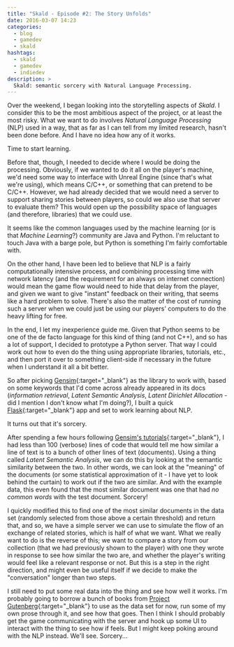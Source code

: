 ```yaml
---
title: "Skald - Episode #2: The Story Unfolds"
date: 2016-03-07 14:23
categories:
  - blog
  - gamedev
  - skald
hashtags:
  - skald
  - gamedev
  - indiedev
description: >
  Skald: semantic sorcery with Natural Language Processing.
---
```

Over the weekend, I began looking into the storytelling aspects of *Skald*. I consider this to be the most ambitious aspect of the project, or at least the most risky. What we want to do involves *Natural Language Processing* (NLP) used in a way, that as far as I can tell from my limited research, hasn't been done before. And I have no idea how any of it works.

Time to start learning.

Before that, though, I needed to decide where I would be doing the processing. Obviously, if we wanted to do it all on the player's machine, we'd need some way to interface with Unreal Engine (since that's what we're using), which means C/C++, or something that can pretend to be C/C++. However, we had already decided that we would need a server to support sharing stories between players, so could we also use that server to evaluate them? This would open up the possibility space of languages (and therefore, libraries) that we could use.

It seems like the common languages used by the machine learning (or is that *Machine Learning*?) community are Java and Python. I'm reluctant to touch Java with a barge pole, but Python is something I'm fairly comfortable with.

On the other hand, I have been led to believe that NLP is a fairly computationally intensive process, and combining processing time with network latency (and the requirement for an always on internet connection) would mean the game flow would need to hide that delay from the player, and given we want to give "instant" feedback on their writing, that seems like a hard problem to solve. There's also the matter of the cost of running such a server when we could just be using our players' computers to do the heavy lifting for free.

In the end, I let my inexperience guide me. Given that Python seems to be one of the de facto language for this kind of thing (and not C++), and so has a lot of support, I decided to prototype a Python server. That way I could work out how to even do the thing using appropriate libraries, tutorials, etc., and then port it over to something client-side if necessary in the future when I understand it all a bit better.

So after picking [Gensim](http://radimrehurek.com/gensim/){:target="_blank"} as the library to work with, based on some keywords that I'd come across already appeared in its docs (*information retrieval*, *Latent Semantic Analysis*, *Latent Dirichlet Allocation* - did I mention I don't know what I'm doing?), I built a quick [Flask](http://flask.pocoo.org/){:target="_blank"} app and set to work learning about NLP.

It turns out that it's sorcery.

After spending a few hours following [Gensim's tutorials](http://radimrehurek.com/gensim/tutorial.html){:target="_blank"}, I had less than 100 (verbose) lines of code that would tell me how similar a line of text is to a bunch of other lines of text (documents). Using a thing called *Latent Semantic Analysis*, we can do this by looking at the semantic similarity between the two. In other words, we can look at the "meaning" of the documents (or some statistical approximation of it - I have yet to look behind the curtain) to work out if the two are similar. And with the example data, this even found that the most similar document was one that had *no common words* with the test document. Sorcery!

I quickly modified this to find one of the most similar documents in the data set (randomly selected from those above a certain threshold) and return that, and so, we have a simple server we can use to simulate the flow of an exchange of related stories, which is half of what we want. What we really want to do is the reverse of this; we want to compare a story from our collection (that we had previously shown to the player) with one they wrote in response to see how similar the two are, and whether the player's writing would feel like a relevant response or not. But this is a step in the right direction, and might even be useful itself if we decide to make the "conversation" longer than two steps.

I still need to put some real data into the thing and see how well it works. I'm probably going to borrow a bunch of books from [Project Gutenberg](https://www.gutenberg.org/){:target="_blank"} to use as the data set for now, run some of my own prose through it, and see how that goes. Then I think I should probably get the game communicating with the server and hook up some UI to interact with the thing to see how if feels. But I might keep poking around with the NLP instead. We'll see. Sorcery...
